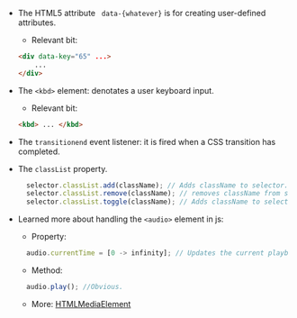 * The HTML5 attribute ` data-{whatever}` is for creating user-defined attributes.
  * Relevant bit: 
  ```html
  <div data-key="65" ...>
      ...
  </div> 
  ```

* The `<kbd>` element: denotates a user keyboard input.
  * Relevant bit:
  ```html
  <kbd> ... </kbd>
  ```

* The `transitionend` event listener: it is fired when a CSS transition has completed.

* The `classList` property.
  ```javascript
    selector.classList.add(className); // Adds className to selector.
    selector.classList.remove(className); // removes className from selector.
    selector.classList.toggle(className); // Adds className to selector, if it's not present. Else, removes it.
  ```
  
* Learned more about handling the `<audio>` element in js:
  * Property:
  ```javascript
    audio.currentTime = [0 -> infinity]; // Updates the current playback time.
  ```
  * Method:
  ```javascript
    audio.play(); //Obvious.
  ```
  * More: [HTMLMediaElement](https://devdocs.io/dom/htmlmediaelement) 